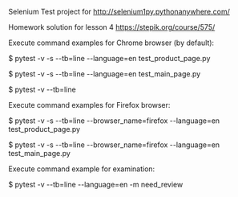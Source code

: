 Selenium Test project for http://selenium1py.pythonanywhere.com/

Homework solution for lesson 4
https://stepik.org/course/575/

Execute command examples for Chrome browser (by default):

$ pytest -v -s --tb=line --language=en test_product_page.py

$ pytest -v -s --tb=line --language=en test_main_page.py

$ pytest -v --tb=line

Execute command examples for Firefox browser:

$ pytest -v -s --tb=line --browser_name=firefox --language=en test_product_page.py

$ pytest -v -s --tb=line --browser_name=firefox --language=en test_main_page.py

Execute command example for examination:

$ pytest -v --tb=line --language=en -m need_review
